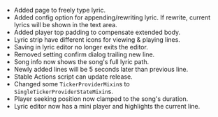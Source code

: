 - Added page to freely type lyric.
- Added config option for appending/rewriting lyric.
  If rewrite, current lyrics will be shown in the text area.
- Added player top padding to compensate extended body.
- Lyric strip have different icons for viewing & playing lines.
- Saving in lyric editor no longer exits the editor.
- Removed setting confirm dialog trailing new line.
- Song info now shows the song's full lyric path.
- Newly added lines will be 5 seconds later than previous line.
- Stable Actions script can update release.
- Changed some `TickerProviderMixin`s to `SingleTickerProviderStateMixin`s.
- Player seeking position now clamped to the song's duration.
- Lyric editor now has a mini player and highlights the current line.
